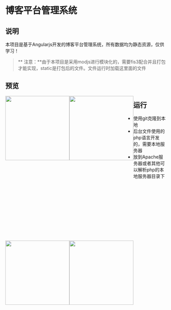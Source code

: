 # 博客平台管理系统
## 说明
本项目是基于Angularjs开发的博客平台管理系统，所有数据均为静态资源，仅供学习！  
>** 注意：**由于本项目是采用modjs进行模块化的，需要fis3配合并且打包才能实现，static是打包后的文件。文件运行时加载这里面的文件
## 预览
<div style="height:450px;float:left;"><img src="http://i.imgur.com/LFr5VPk.png" style="width:200px; " /></div>
<div style="height:450px;float:left;"><img src="http://i.imgur.com/cU9isRT.png"  style="width:200px;" /></div>
<div style="height:450px;float:left;"><img src="http://i.imgur.com/JNrUF6E.png!"  style="width:200px;" /></div>
<div style="height:450px;float:left;"><img src="http://i.imgur.com/75a1O53.png!"  style="width:200px;" /></div>


## 运行 ##


- 使用git克隆到本地  
- 后台文件使用的php语言开发的，需要本地服务器
- 放到Apache服务器或者其他可以解析php的本地服务器目录下

